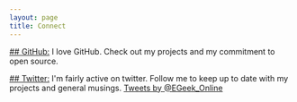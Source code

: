 ```yaml
---
layout: page
title: Connect
---
```


[## GitHub:](https://www.github.com/ElectronicsGeek)
I love GitHub. Check out my projects and my commitment to open source.

[## Twitter:](https://www.twitter.com/EGeek_Online)
I'm fairly active on twitter. Follow me to keep up to date with my projects and general musings.
<a class="twitter-timeline" data-dnt="true" href="https://twitter.com/EGeek_Online" data-widget-id="452517861311778816">Tweets by @EGeek_Online</a>
<script>!function(d,s,id){var js,fjs=d.getElementsByTagName(s)[0],p=/^http:/.test(d.location)?'http':'https';if(!d.getElementById(id)){js=d.createElement(s);js.id=id;js.src=p+"://platform.twitter.com/widgets.js";fjs.parentNode.insertBefore(js,fjs);}}(document,"script","twitter-wjs");</script>

